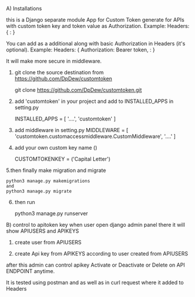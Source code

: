 A) Installations

this is a Django separate module App for Custom Token generate for APIs with custom token key and token value as Authorization.
Example: Headers: { <CUSTOMTOKENKEY>: <token value> }

You can add as a additional along with basic Authorization in Headers (it's optional).
Example: Headers: { Authorization: Bearer token, <CUSTOMTOKENKEY>: <token value> }

It will make more secure in middleware.

1. git clone the source destination from https://github.com/DpDew/customtoken

	git clone https://github.com/DpDew/customtoken.git

2. add 'customtoken' in your project and add to INSTALLED_APPS in setting.py

	INSTALLED_APPS = [
			    '....', 
			    'customtoken'
			 ]

3. add middleware in setting.py
	MIDDLEWARE = [
			'customtoken.customaccessmiddleware.CustomMiddleware', 
			'....'
		     ]

4. add your own custom key name (<CUSTOMTOKEN>)

	CUSTOMTOKENKEY = <CUSTOMTOKEN> ('Capital Letter')

5.then finally make migration and migrate

	python3 manage.py makemigrations
	and
	python3 manage.py migrate

6. then run 

	python3 manage.py runserver


B) control to apitoken key
when user open django admin panel there it will show APIUSERS and APIKEYS

1. create user from APIUSERS

2. create Api key from APIKEYS according to user created from APIUSERS

after this admin can control apikey Activate or Deactivate or Delete on API ENDPOINT anytime.

It is tested using postman and as well as in curl request where it added to Headers

